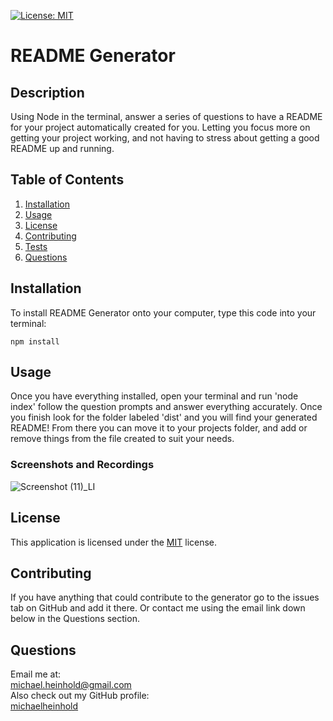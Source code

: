 
  [![License: MIT](https://img.shields.io/badge/License-MIT-yellow.svg)](https://opensource.org/licenses/MIT)
  # README Generator
  ## Description
  Using Node in the terminal, answer a series of questions to have a README for your project automatically created for you. Letting you focus more on getting your project working, and not having to stress about getting a good README up and running.
  ## Table of Contents
  1. [Installation](#installation)
  2. [Usage](#usage)
  3. [License](#license)
  4. [Contributing](#contributing)
  5. [Tests](#tests)
  6. [Questions](#questions)

  ## Installation
  To install README Generator onto your computer, type this code into your terminal:
  ```
  npm install
  ```

  ## Usage
  Once you have everything installed, open your terminal and run 'node index' follow the question prompts and answer everything accurately. Once you finish look for the folder labeled 'dist' and you will find your generated README! From there you can move it to your projects folder, and add or remove things from the file created to suit your needs.
  
  ### Screenshots and Recordings
  ![Screenshot (11)_LI](https://user-images.githubusercontent.com/86388353/133896079-3ac2668f-4107-4e5e-91b5-5925728e5bb3.jpg)

  ## License
  This application is licensed under the [MIT](https://spdx.org/licenses/MIT.html) license.
  
  ## Contributing
  If you have anything that could contribute to the generator go to the issues tab on GitHub and add it there. Or contact me using the email link down below in the Questions section.

  ## Questions
  Email me at: \
  [michael.heinhold@gmail.com](michael.heinhold@gmail.com)\
  Also check out my GitHub profile:\
  [michaelheinhold](https://github.com/michaelheinhold)
